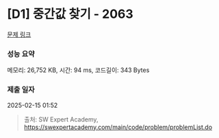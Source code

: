 # [D1] 중간값 찾기 - 2063 

[문제 링크](https://swexpertacademy.com/main/code/problem/problemDetail.do?contestProbId=AV5QPsXKA2UDFAUq) 

### 성능 요약

메모리: 26,752 KB, 시간: 94 ms, 코드길이: 343 Bytes

### 제출 일자

2025-02-15 01:52



> 출처: SW Expert Academy, https://swexpertacademy.com/main/code/problem/problemList.do